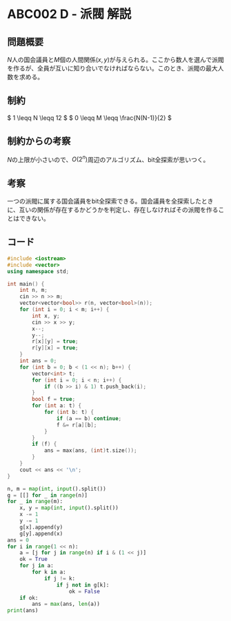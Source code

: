 # ABC002 D - 派閥 解説

## 問題概要

$N$人の国会議員と$M$個の人間関係$(x, y)$が与えられる。ここから数人を選んで派閥を作るが、全員が互いに知り合いでなければならない。このとき、派閥の最大人数を求める。

## 制約

$ 1 \leqq N \leqq 12 $
$ 0 \leqq M \leqq \frac{N(N-1)}{2} $

## 制約からの考察

$N$の上限が小さいので、$O(2^n)$周辺のアルゴリズム、bit全探索が思いつく。

## 考察

一つの派閥に属する国会議員をbit全探索できる。国会議員を全探索したときに、互いの関係が存在するかどうかを判定し、存在しなければその派閥を作ることはできない。

## コード

``` cpp
#include <iostream>
#include <vector>
using namespace std;

int main() {
    int n, m;
    cin >> n >> m;
    vector<vector<bool>> r(n, vector<bool>(n));
    for (int i = 0; i < m; i++) {
        int x, y;
        cin >> x >> y;
        x--;
        y--;
        r[x][y] = true;
        r[y][x] = true;
    }
    int ans = 0;
    for (int b = 0; b < (1 << n); b++) {
        vector<int> t;
        for (int i = 0; i < n; i++) {
            if ((b >> i) & 1) t.push_back(i);
        }
        bool f = true;
        for (int a: t) {
            for (int b: t) {
	            if (a == b) continue;
	            f &= r[a][b];
            }
        }
        if (f) {
            ans = max(ans, (int)t.size());
        }
    }
    cout << ans << '\n';
}
```

``` py
n, m = map(int, input().split())
g = [[] for _ in range(n)]
for _ in range(m):
    x, y = map(int, input().split())
    x -= 1
    y -= 1
    g[x].append(y)
    g[y].append(x)
ans = 0
for i in range(1 << n):
    a = [j for j in range(n) if i & (1 << j)]
    ok = True
    for j in a:
        for k in a:
            if j != k:
                if j not in g[k]:
                    ok = False
    if ok:
        ans = max(ans, len(a))
print(ans)
```